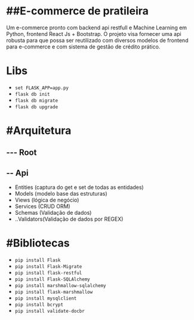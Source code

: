 # ##E-commerce de pratileira

Um e-commerce pronto com backend api restfull e Machine Learning em Python, frontend React Js + Bootstrap. O projeto visa fornecer uma api robusta para que possa ser reutilizado com diversos modelos de frontend para e-commerce e com sistema de gestão de crédito prático.

# Libs

- `set FLASK_APP=app.py`
- `flask db init`
- `flask db migrate`
- `flask db upgrade`

# #Arquitetura
## --- Root <br>
## -- Api<br>
- Entities (captura do get e set de todas as entidades)
- Models (modelo base das estruturas)
- Views (lógica de negócio)
- Services (CRUD ORM)
- Schemas (Validação de dados)
- ..Validators(Validação de dados por REGEX)




# #Bibliotecas
- `pip install Flask`
- `pip install Flask-Migrate`
- `pip install flask-restful`
- `pip install Flask-SQLAlchemy`
- `pip install marshmallow-sqlalchemy`
- `pip install flask-marshmallow`
- `pip install mysqlclient`
- `pip install bcrypt`
- `pip install validate-docbr`